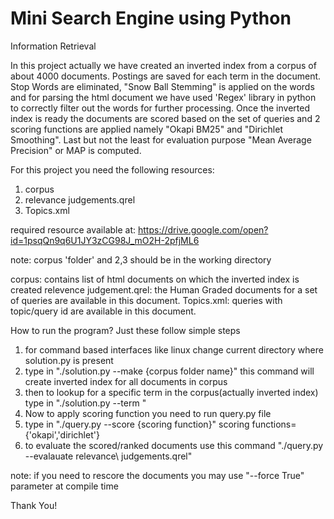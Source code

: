 # Mini Search Engine using Python
Information Retrieval

In this project actually we have created an inverted index from a corpus of about 4000 documents. 
Postings are saved for each term in the document. Stop Words are eliminated, "Snow Ball Stemming" is applied on the words 
and for parsing the html document we have used 'Regex' library in python to correctly filter out the words for further 
processing. Once the inverted index is ready the documents are scored based on the set of queries
and 2 scoring functions are applied namely "Okapi BM25" and "Dirichlet Smoothing". Last but not the least for evaluation 
purpose "Mean Average Precision" or MAP is computed.


For this project you need the following resources:
1. corpus
2. relevance judgements.qrel
3. Topics.xml

required resource available at: https://drive.google.com/open?id=1psqQn9q6U1JY3zCG98J_mO2H-2pfjML6

note: corpus 'folder' and 2,3 should be in the working directory 

corpus: contains list of html documents on which the inverted index is created
relevence judgement.qrel: the Human Graded documents for a set of queries are available in this document.
Topics.xml: queries with topic/query id are available in this document.


How to run the program?
Just these follow simple steps
1. for command based interfaces like linux change current directory where solution.py is present 
2. type in "./solution.py --make {corpus folder name}"  this command will create inverted index for all documents in corpus
3. then to lookup for a specific term in the corpus(actually inverted index) type in "./solution.py --term <word to lookup>"
4. Now to apply scoring function you need to run query.py file
5. type in "./query.py --score {scoring function}"    scoring functions={'okapi','dirichlet'}
6. to evaluate the scored/ranked documents use this command "./query.py --evalauate relevance\ judgements.qrel"

note: if you need to rescore the documents you may use "--force True" parameter at compile time



Thank You!
